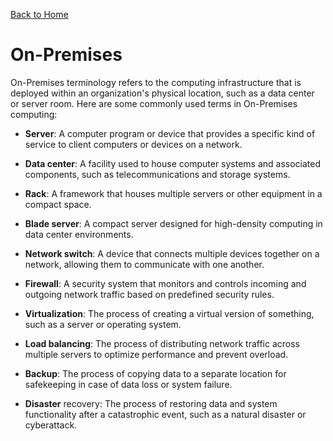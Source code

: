 [Back to Home](../README.md)
# On-Premises
On-Premises terminology refers to the computing
infrastructure that is deployed within an organization's 
physical location, such as a data center or server
room. Here are some commonly used terms in 
On-Premises computing:

- **Server**: A computer program or device that 
provides a specific kind of service to client
computers or devices on a network.

- **Data center**: A facility used to house computer
systems and associated components, such as
telecommunications and storage systems.

- **Rack**: A framework that houses multiple servers
or other equipment in a compact space.

- **Blade server**: A compact server designed for 
high-density computing in data center environments.

- **Network switch**: A device that connects multiple 
devices together on a network, allowing them 
to communicate with one another.

- **Firewall**: A security system that monitors 
and controls incoming and outgoing network 
traffic based on predefined security rules.

- **Virtualization**: The process of creating a 
virtual version of something, such as a 
server or operating system.

- **Load balancing**: The process of distributing
network traffic across multiple servers to 
optimize performance and prevent overload.

- **Backup**: The process of copying data to a separate
location for safekeeping in case of data 
loss or system failure.

- **Disaster** recovery: The process of restoring data 
and system functionality after a catastrophic event,
such as a natural disaster or cyberattack.